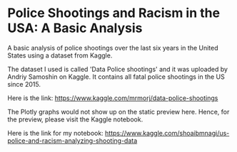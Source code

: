 # Police Shootings and Racism in the USA: A Basic Analysis
A basic analysis of police shootings over the last six years in the United States using a dataset from Kaggle.

The dataset I used is called 'Data Police shootings' and it was uploaded by Andriy Samoshin on Kaggle. It contains all fatal police shootings in the US since 2015. 

Here is the link: https://www.kaggle.com/mrmorj/data-police-shootings

The Plotly graphs would not show up on the static preview here. Hence, for the preview, please visit the Kaggle notebook.

Here is the link for my notebook: https://www.kaggle.com/shoaibmnagi/us-police-and-racism-analyzing-shooting-data
